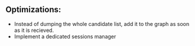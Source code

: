 ## Optimizations:

- Instead of dumping the whole candidate list, add it to the graph as soon as it is recieved.
- Implement a dedicated sessions manager